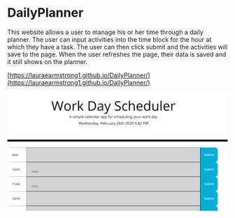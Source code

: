 # DailyPlanner

This website allows a user to manage his or her time through a daily planner. The user can input activities into the time block for the hour at which they have a task. The user can then click submit and the activities will save to the page. When the user refreshes the page, their data is saved and it still shows on the planner.

[https://lauraearmstrong1.github.io/DailyPlanner/](https://lauraearmstrong1.github.io/DailyPlanner/)

![Image of Daily Planner](assets/images/DayPlanner.PNG)

